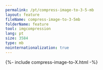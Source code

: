 ```yaml
---
permalink: /pt/compress-image-to-3-5-mb
layout: feature
fileName: compress-image-to-3-5mb
folderName: feature
tool: imgcompression
lang: pt
size: 3584
type: mb
nointernationalization: true
---
```

{%- include compress-image-to-X.html -%}
      